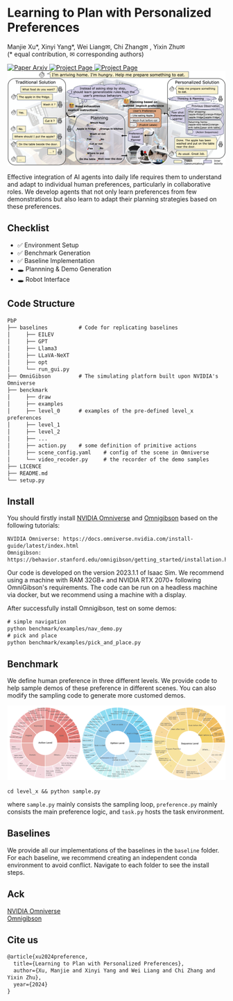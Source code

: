 # Learning to Plan with Personalized Preferences

Manjie Xu*, Xinyi Yang*, Wei Liang✉, Chi Zhang✉ , Yixin Zhu✉  
(* equal contribution, ✉ corresponding authors)  

<a href='http://arxiv.org/abs/2502.00858'>
  <img src='https://img.shields.io/badge/Paper-Arxiv-green?style=plastic&logo=arXiv&logoColor=green' alt='Paper Arxiv'>
</a>
<a href='https://sites.google.com/view/personalized-planning/home'>
  <img src='https://img.shields.io/badge/Project-Page-blue?style=plastic&logo=Google%20chrome&logoColor=blue' alt='Project Page'>
</a> 
<a href='https://player.vimeo.com/video/1052700883?h=dfd0c7152d'>
  <img src='https://img.shields.io/badge/Project-Demo-red?style=plastic&logo=Youtube&logoColor=red' alt='Project Page'>
</a>

<div align=center>
  <img src=./assets/PbP-intro.png />
</div>

Effective integration of AI agents into daily life requires them to understand and adapt to individual human preferences, particularly in collaborative roles. We develop agents that not only learn preferences from few demonstrations but also learn to adapt their planning strategies based on these preferences.

## Checklist
- ✅ Environment Setup
- ✅ Benchmark Generation
- ✅ Baseline Implementation
- 🕳️ Plannning & Demo Generation
- 🕳️ Robot Interface

## Code Structure

```
PbP
├── baselines          # Code for replicating baselines
│     ├── EILEV     
│     ├── GPT      
│     ├── Llama3        
│     ├── LLaVA-NeXT  
│     ├── opt
│     └── run_gui.py
├── OmniGibson         # The simulating platform built upon NVIDIA's Omniverse
├── benckmark
│     ├── draw  
│     ├── examples      
│     ├── level_0      # examples of the pre-defined level_x preferences
│     ├── level_1  
│     ├── level_2
│     ├── ...  
│     ├── action.py    # some definition of primitive actions
│     ├── scene_config.yaml    # config of the scene in Omniverse
│     └── video_recoder.py     # the recorder of the demo samples
├── LICENCE
├── README.md
└── setup.py
```
## Install

You should firstly install [NVIDIA Omniverse](https://www.nvidia.com/en-us/omniverse/) and [Omnigibson](https://github.com/StanfordVL/OmniGibson) based on the following tutorials:
```
NVIDIA Omniverse: https://docs.omniverse.nvidia.com/install-guide/latest/index.html  
Omnigibson: https://behavior.stanford.edu/omnigibson/getting_started/installation.html
```
Our code is developed on the version 2023.1.1 of Isaac Sim. We recommend using a machine with RAM 32GB+ and NVIDIA RTX 2070+ following OmniGibson's requirements. The code can be run on a headless machine via docker, but we recommend using a machine with a display.

After successfully install Omnigibson, test on some demos:
```
# simple navigation
python benchmark/examples/nav_demo.py
# pick and place
python benchmark/examples/pick_and_place.py
```

## Benchmark
We define human preference in three different levels. We provide code to help sample demos of these preference in different scenes. You can also modify the sampling code to generate more customed demos. 
<div align=center>
  <img src=./assets/preferences.png />
</div>

```
cd level_x && python sample.py
```

where `sample.py` mainly consists the sampling loop, `preference.py` mainly consists the main preference logic, and `task.py` hosts the task environment.

## Baselines
We provide all our implementations of the baselines in the `baseline` folder. For each baseline, we recommend creating an independent conda environment to avoid conflict. Navigate to each folder to see the install steps.

## Ack
[NVIDIA Omniverse](https://www.nvidia.com/en-us/omniverse/)  
[Omnigibson](https://github.com/StanfordVL/OmniGibson)

## Cite us
```
@article{xu2024preference,
  title={Learning to Plan with Personalized Preferences},
  author={Xu, Manjie and Xinyi Yang and Wei Liang and Chi Zhang and Yixin Zhu},
  year={2024}
}
```
